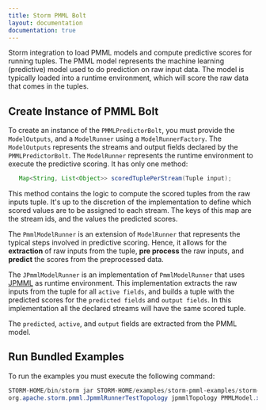 ```yaml
---
title: Storm PMML Bolt
layout: documentation
documentation: true
---
```


 Storm integration to load PMML models and compute predictive scores for running tuples. The PMML model represents
 the machine learning (predictive) model used to do prediction on raw input data. The model is typically loaded into a 
 runtime environment, which will score the raw data that comes in the tuples. 

## Create Instance of PMML Bolt
 To create an instance of the `PMMLPredictorBolt`, you must provide the `ModelOutputs`, and a `ModelRunner` using a 
 `ModelRunnerFactory`. The `ModelOutputs` represents the streams and output fields declared by the `PMMLPredictorBolt`.
 The `ModelRunner` represents the runtime environment to execute the predictive scoring. It has only one method: 
 
 ```java
    Map<String, List<Object>> scoredTuplePerStream(Tuple input); 
 ```
 
 This method contains the logic to compute the scored tuples from the raw inputs tuple.  It's up to the discretion of the 
 implementation to define which scored values are to be assigned to each stream. The keys of this map are the stream ids, 
 and the values the predicted scores. 
   
 The `PmmlModelRunner` is an extension of `ModelRunner` that represents the typical steps involved 
 in predictive scoring. Hence, it allows for the **extraction** of raw inputs from the tuple, **pre process** the 
 raw inputs, and **predict** the scores from the preprocessed data.
 
 The `JPmmlModelRunner` is an implementation of `PmmlModelRunner` that uses [JPMML](https://github.com/jpmml/jpmml) as
 runtime environment. This implementation extracts the raw inputs from the tuple for all `active fields`, 
 and builds a tuple with the predicted scores for the `predicted fields` and `output fields`. 
 In this implementation all the declared streams will have the same scored tuple.
 
 The `predicted`, `active`, and `output` fields are extracted from the PMML model.

## Run Bundled Examples

To run the examples you must execute the following command:
 
 ```java
 STORM-HOME/bin/storm jar STORM-HOME/examples/storm-pmml-examples/storm-pmml-examples-2.2.0.y.jar 
 org.apache.storm.pmml.JpmmlRunnerTestTopology jpmmlTopology PMMLModel.xml RawInputData.csv
 ```
